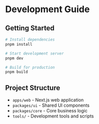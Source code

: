 # Development Guide

## Getting Started
```bash
# Install dependencies
pnpm install

# Start development server
pnpm dev

# Build for production
pnpm build
```

## Project Structure
- `apps/web` - Next.js web application
- `packages/ui` - Shared UI components
- `packages/core` - Core business logic
- `tools/` - Development tools and scripts
